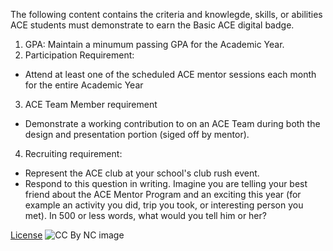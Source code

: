 The following content contains the criteria and knowlegde, skills, or abilities ACE students must demonstrate to earn the Basic ACE digital 
badge. 

1.	GPA:  Maintain a minumum passing GPA for the Academic Year.
2.	Participation Requirement:
  * Attend at least one of the scheduled ACE mentor sessions each month for the entire Academic Year
3.	ACE Team Member requirement
  * Demonstrate a working contribution to on an ACE Team during both the design and presentation portion (siged off by mentor).
4.	Recruiting requirement:  
  * Represent the ACE club at your school's club rush event. 
  * Respond to this question in writing.  Imagine you are telling your best friend about the ACE Mentor Program and an exciting this year (for example an activity you did, trip you took, or interesting person you met).  In 500 or less words, what would you tell him or her?

[License](https://github.com/BEICBIM/basic_ACE_badge_rubric/blob/master/License.md)
![CC By NC image](https://licensebuttons.net/l/by-nc/3.0/88x31.png)
